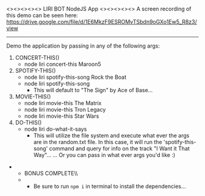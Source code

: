 <><><><><> LIRI BOT NodeJS App <><><><><>
A screen recording of this demo can be seen 
here: <https://drive.google.com/file/d/1E6MkzF9ESROMvTSbdn9oGXo1Ew5_R8z3/view>
_________________________________________
Demo the application by passing in any of the following args:
1. CONCERT-THIS()
    *   node liri concert-this Maroon5
2. SPOTIFY-THIS()
    *   node liri spotify-this-song Rock the Boat
    *   node liri spotify-this-song
        -   This will default to "The Sign" by Ace of Base...
3. MOVIE-THIS()
    *   node liri movie-this The Matrix
    *   node liri movie-this Tron Legacy
    *   node liri movie-this Star Wars
4. DO-THIS()
    *   node liri do-what-it-says
        -   This will utilize the file system and execute what ever the args are in the random.txt file. In this case, it will run the 'spotify-this-song' command and query for info on the track "I Want it That Way"...
... Or you can pass in what ever args you'd like :)
* * BONUS COMPLETE\\\\
  * * Be sure to run `npm i` in terminal to install the dependencies...
